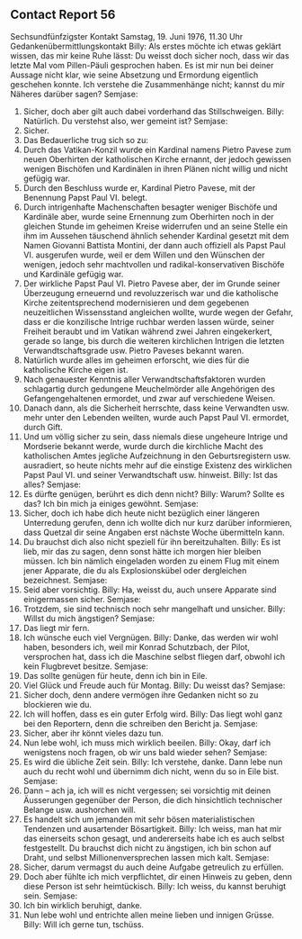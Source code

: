 ## Contact Report 56
Sechsundfünfzigster Kontakt
Samstag, 19. Juni 1976, 11.30 Uhr
Gedankenübermittlungskontakt
Billy:
Als erstes möchte ich etwas geklärt wissen, das mir keine Ruhe lässt: Du weisst doch sicher noch, dass wir das letzte Mal vom Pillen-Päuli gesprochen haben. Es ist mir nun bei deiner Aussage nicht klar, wie seine Absetzung und Ermordung eigentlich geschehen konnte. Ich verstehe die Zusammenhänge nicht; kannst du mir Näheres darüber sagen?
Semjase:
1. Sicher, doch aber gilt auch dabei vorderhand das Stillschweigen.
Billy:
Natürlich. Du verstehst also, wer gemeint ist?
Semjase:
2. Sicher.
3. Das Bedauerliche trug sich so zu:
4. Durch das Vatikan-Konzil wurde ein Kardinal namens Pietro Pavese zum neuen Oberhirten der katholischen Kirche ernannt, der jedoch gewissen wenigen Bischöfen und Kardinälen in ihren Plänen nicht willig und nicht gefügig war.
5. Durch den Beschluss wurde er, Kardinal Pietro Pavese, mit der Benennung Papst Paul VI. belegt.
6. Durch intrigenhafte Machenschaften besagter weniger Bischöfe und Kardinäle aber, wurde seine Ernennung zum Oberhirten noch in der gleichen Stunde im geheimen Kreise widerrufen und an seine Stelle ein ihm im Aussehen täuschend ähnlich sehender Kardinal gesetzt mit dem Namen Giovanni Battista Montini, der dann auch offiziell als Papst Paul VI. ausgerufen wurde, weil er dem Willen und den Wünschen der wenigen, jedoch sehr machtvollen und radikal-konservativen Bischöfe und Kardinäle gefügig war.
7. Der wirkliche Papst Paul VI. Pietro Pavese aber, der im Grunde seiner Überzeugung erneuernd und revoluzzerisch war und die katholische Kirche zeitentsprechend modernisieren und dem gegebenen neuzeitlichen Wissensstand angleichen wollte, wurde wegen der Gefahr, dass er die konzilische Intrige ruchbar werden lassen würde, seiner Freiheit beraubt und im Vatikan während zwei Jahren eingekerkert, gerade so lange, bis durch die weiteren kirchlichen Intrigen die letzten Verwandtschaftsgrade usw. Pietro Paveses bekannt waren.
8. Natürlich wurde alles im geheimen erforscht, wie dies für die katholische Kirche eigen ist.
9. Nach genauester Kenntnis aller Verwandtschaftsfaktoren wurden schlagartig durch gedungene Meuchelmörder alle Angehörigen des Gefangengehaltenen ermordet, und zwar auf verschiedene Weisen.
10. Danach dann, als die Sicherheit herrschte, dass keine Verwandten usw. mehr unter den Lebenden weilten, wurde auch Papst Paul VI. ermordet, durch Gift.
11. Und um völlig sicher zu sein, dass niemals diese ungeheure Intrige und Mordserie bekannt werde, wurde durch die kirchliche Macht des katholischen Amtes jegliche Aufzeichnung in den Geburtsregistern usw. ausradiert, so heute nichts mehr auf die einstige Existenz des wirklichen Papst Paul VI. und seiner Verwandtschaft usw. hinweist.
Billy:
Ist das alles?
Semjase:
12. Es dürfte genügen, berührt es dich denn nicht?
Billy:
Warum? Sollte es das? Ich bin mich ja einiges gewöhnt.
Semjase:
13. Sicher, doch ich habe dich heute nicht bezüglich einer längeren Unterredung gerufen, denn ich wollte dich nur kurz darüber informieren, dass Quetzal dir seine Angaben erst nächste Woche übermitteln kann.
14. Du brauchst dich also nicht speziell für ihn bereitzuhalten.
Billy:
Es ist lieb, mir das zu sagen, denn sonst hätte ich morgen hier bleiben müssen. Ich bin nämlich eingeladen worden zu einem Flug mit einem jener Apparate, die du als Explosionskübel oder dergleichen bezeichnest.
Semjase:
15. Seid aber vorsichtig.
Billy:
Ha, weisst du, auch unsere Apparate sind einigermassen sicher.
Semjase:
16. Trotzdem, sie sind technisch noch sehr mangelhaft und unsicher.
Billy:
Willst du mich ängstigen?
Semjase:
17. Das liegt mir fern.
18. Ich wünsche euch viel Vergnügen.
Billy:
Danke, das werden wir wohl haben, besonders ich, weil mir Konrad Schutzbach, der Pilot, versprochen hat, dass ich die Maschine selbst fliegen darf, obwohl ich kein Flugbrevet besitze.
Semjase:
19. Das sollte genügen für heute, denn ich bin in Eile.
20. Viel Glück und Freude auch für Montag.
Billy:
Du weisst das?
Semjase:
21. Sicher doch, denn andere vermögen ihre Gedanken nicht so zu blockieren wie du.
22. Ich will hoffen, dass es ein guter Erfolg wird.
Billy:
Das liegt wohl ganz bei den Reportern, denn die schreiben den Bericht ja.
Semjase:
23. Sicher, aber ihr könnt vieles dazu tun.
24. Nun lebe wohl, ich muss mich wirklich beeilen.
Billy:
Okay, darf ich wenigstens noch fragen, ob wir uns bald wieder sehen?
Semjase:
25. Es wird die übliche Zeit sein.
Billy:
Ich verstehe, danke. Dann lebe nun auch du recht wohl und übernimm dich nicht, wenn du so in Eile bist.
Semjase:
26. Dann – ach ja, ich will es nicht vergessen; sei vorsichtig mit deinen Äusserungen gegenüber der Person, die dich hinsichtlich technischer Belange usw. aushorchen will.
27. Es handelt sich um jemanden mit sehr bösen materialistischen Tendenzen und ausartender Bösartigkeit.
Billy:
Ich weiss, man hat mir das einerseits schon gesagt, und andererseits habe ich es auch selbst festgestellt. Du brauchst dich nicht zu ängstigen, ich bin schon auf Draht, und selbst Millionenversprechen lassen mich kalt.
Semjase:
28. Sicher, darum vermagst du auch deine Aufgabe getreulich zu erfüllen.
29. Doch aber fühlte ich mich verpflichtet, dir einen Hinweis zu geben, denn diese Person ist sehr heimtückisch.
Billy:
Ich weiss, du kannst beruhigt sein.
Semjase:
30. Ich bin wirklich beruhigt, danke.
31. Nun lebe wohl und entrichte allen meine lieben und innigen Grüsse.
Billy:
Will ich gerne tun, tschüss.